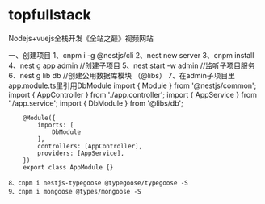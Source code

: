 # topfullstack
Nodejs+vuejs全栈开发《全站之巅》视频网站

一、创建项目
    1、cnpm i -g @nestjs/cli
    2、nest new server
    3、cnpm install
    4、nest g app admin   //创建子项目
    5、nest start -w admin   //监听子项目服务
    6、nest g lib db    //创建公用数据库模块  （@libs）
    7、在admin子项目里app.module.ts里引用DbModule
        import { Module } from '@nestjs/common';
        import { AppController } from './app.controller';
        import { AppService } from './app.service';
        import { DbModule } from '@libs/db';

        @Module({
            imports: [
                DbModule
            ],
            controllers: [AppController],
            providers: [AppService],
        })
        export class AppModule {}

    8、cnpm i nestjs-typegoose @typegoose/typegoose -S
    9、cnpm i mongoose @types/mongoose -S
